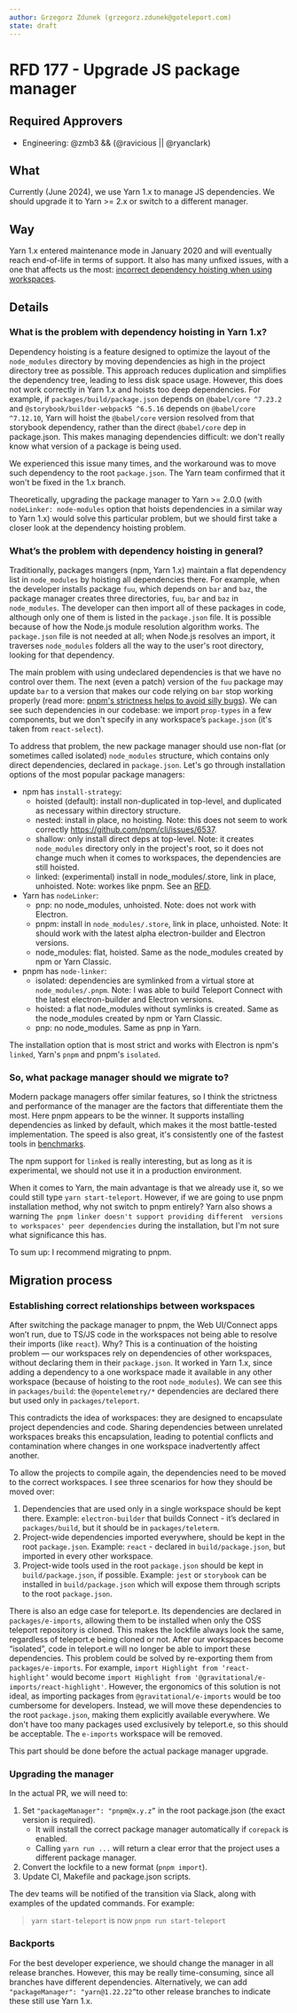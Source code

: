 ```yaml
---
author: Grzegorz Zdunek (grzegorz.zdunek@goteleport.com)
state: draft
---
```


# RFD 177 - Upgrade JS package manager 

## Required Approvers

- Engineering: @zmb3 && (@ravicious || @ryanclark)

## What
Currently (June 2024), we use Yarn 1.x to manage JS dependencies. We should 
upgrade it to Yarn >= 2.x or switch to a different manager.

## Way
Yarn 1.x entered maintenance mode in January 2020 and will eventually reach 
end-of-life in terms of support. 
It also has many unfixed issues, with a one that affects us the most: 
[incorrect dependency hoisting when using workspaces](https://github.com/Yarnpkg/Yarn/issues/7572).

## Details
### What is the problem with dependency hoisting in Yarn 1.x?
Dependency hoisting is a feature designed to optimize the layout of the 
`node_modules` directory by moving dependencies as high in the project directory 
tree as possible. This approach reduces duplication and simplifies the 
dependency tree, leading to less disk space usage.
However, this does not work correctly in Yarn 1.x and hoists too deep 
dependencies.
For example, if `packages/build/package.json` depends on `@babel/core ^7.23.2` 
and `@storybook/builder-webpack5 ^6.5.16` depends on `@babel/core ^7.12.10`, 
Yarn will hoist the `@babel/core` version resolved from that storybook 
dependency, rather than the direct `@babel/core` dep in package.json.
This makes managing dependencies difficult: we don't really know what version of 
a package is being used.

We experienced this issue many times, and the workaround was to move such 
dependency to the root `package.json`.
The Yarn team confirmed that it won't be fixed in the 1.x branch.

Theoretically, upgrading the package manager to Yarn >= 2.0.0 (with 
`nodeLinker: node-modules` option that hoists dependencies in a similar way to 
Yarn 1.x) would solve this particular problem, but we should first take a closer 
look at the dependency hoisting problem.

### What’s the problem with dependency hoisting in general?
Traditionally, packages mangers (npm, Yarn 1.x) maintain a flat dependency list 
in `node_modules` by hoisting all dependencies there.
For example, when the developer installs package `fuu`, which depends on 
`bar` and `baz`, the package manager creates three directories, 
`fuu`, `bar` and `baz` in `node_modules`.
The developer can then import all of these packages in code, although only one 
of them is listed in the `package.json` file.
It is possible because of how the Node.js module resolution algorithm works. 
The `package.json` file is not needed at all; when Node.js resolves an import, 
it traverses `node_modules` folders all the way to the user's root directory, 
looking for that dependency.

The main problem with using undeclared dependencies is that we have no control 
over them. The next (even a patch) version of the `fuu` package may update `bar` 
to a version that makes our code relying on `bar` stop working properly (read 
more: [pnpm's strictness helps to avoid silly bugs](https://www.kochan.io/nodejs/pnpms-strictness-helps-to-avoid-silly-bugs.html)).
We can see such dependencies in our codebase: we import `prop-types` in a few 
components, but we don't specify in any workspace’s `package.json` 
(it's taken from `react-select`).

To address that problem, the new package manager should use non-flat (or 
sometimes called isolated) `node_modules` structure, which contains only 
direct dependencies, declared in `package.json`.
Let's go through installation options of the most popular package managers:
* npm has `install-strategy`:
    * hoisted (default): install non-duplicated in top-level, and duplicated as 
  necessary within directory structure.
    * nested: install in place, no hoisting. Note: this does not seem to work 
  correctly https://github.com/npm/cli/issues/6537.
    * shallow: only install direct deps at top-level. Note: it creates 
  `node_modules` directory only in the project's root, so it does not change 
  much when it comes to workspaces, the dependencies are still hoisted.
    * linked: (experimental) install in node_modules/.store, link in place, 
  unhoisted.
  Note: workes like pnpm. See an [RFD](https://github.com/npm/rfcs/blob/main/accepted/0042-isolated-mode.md).
* Yarn has `nodeLinker`: 
    * pnp: no node_modules, unhoisted. Note: does not work with Electron.
    * pnpm: install in `node_modules/.store`, link in place, unhoisted. 
  Note: It should work with the latest alpha electron-builder and Electron 
  versions.
    * node_modules: flat, hoisted. Same as the node_modules created by npm or 
  Yarn Classic.
* pnpm has `node-linker`:
    * isolated: dependencies are symlinked from a virtual store at
  `node_modules/.pnpm`. Note: I was able to build Teleport Connect with the 
  latest electron-builder and Electron versions.
    * hoisted: a flat node_modules without symlinks is created. 
  Same as the node_modules created by npm or Yarn Classic.
    * pnp: no node_modules. Same as pnp in Yarn.

The installation option that is most strict and works with Electron is
npm's `linked`, Yarn's `pnpm` and pnpm's `isolated`.

### So, what package manager should we migrate to?
Modern package managers offer similar features, so I think the strictness and 
performance of the manager are the factors that differentiate them the most.
Here pnpm appears to be the winner. It supports installing dependencies as 
linked by default, which makes it the most battle-tested implementation.
The speed is also great, it's consistently one of the fastest tools in 
[benchmarks](https://p.datadoghq.eu/sb/d2wdprp9uki7gfks-c562c42f4dfd0ade4885690fa719c818?fromUser=false&refresh_mode=sliding&tpl_var_npm%5B0%5D=%2A&tpl_var_pnpm%5B0%5D=%2A&tpl_var_yarn-classic%5B0%5D=%2A&tpl_var_yarn-modern%5B0%5D=%2A&tpl_var_yarn-nm%5B0%5D=%2A&tpl_var_yarn-pnpm%5B0%5D=no&from_ts=1711447153431&to_ts=1719223153431&live=true).

The npm support for `linked` is really interesting, but as long as it is 
experimental, we should not use it in a production environment.

When it comes to Yarn, the main advantage is that we already use it, so we could 
still type `yarn start-teleport`. 
However, if we are going to use pnpm installation method, why not switch to pnpm 
entirely? 
Yarn also shows a warning `The pnpm linker doesn't support providing different 
versions to workspaces' peer dependencies` during the installation, but I'm not 
sure what significance this has.

To sum up: I recommend migrating to pnpm.

## Migration process
### Establishing correct relationships between workspaces
After switching the package manager to pnpm, the Web UI/Connect apps won’t run, 
due to TS/JS code in the workspaces not being able to resolve their imports 
(like `react`).
Why? This is a continuation of the hoisting problem — our workspaces rely 
on dependencies of other workspaces, without declaring them in their 
`package.json`.
It worked in Yarn 1.x, since adding a dependency to a one workspace made it 
available in any other workspace (because of hoisting to the root 
`node_modules`).
We can see this in `packages/build`: the `@opentelemetry/*` dependencies are 
declared there but used only in `packages/teleport`.

This contradicts the idea of workspaces: they are designed to encapsulate 
project dependencies and code. Sharing dependencies between unrelated workspaces 
breaks this encapsulation, leading to potential conflicts and contamination 
where changes in one workspace inadvertently affect another.

To allow the projects to compile again, the dependencies need to be moved to the
correct workspaces.
I see three scenarios for how they should be moved over:
1. Dependencies that are used only in a single workspace should be kept there.
Example: `electron-builder` that builds Connect - it’s declared in 
`packages/build`, but it should be in `packages/teleterm`.
2. Project-wide dependencies imported everywhere, should be kept in the root 
`package.json`.
Example: `react` - declared in `build/package.json`, but imported in every other 
workspace.
3. Project-wide tools used in the root `package.json` should be kept in 
`build/package.json`, if possible. 
Example: `jest` or `storybook` can be installed in `build/package.json` 
which will expose them through scripts to the root `package.json`.

There is also an edge case for teleport.e. Its dependencies are declared in 
`packages/e-imports`, allowing them to be installed when only the OSS teleport 
repository is cloned. This makes the lockfile always look the same, regardless 
of teleport.e being cloned or not. 
After our workspaces become “isolated”, code in teleport.e will no longer be 
able to import these dependencies. 
This problem could be solved by re-exporting them from `packages/e-imports`.
For example, `import Highlight from ‘react-highlight’` would become 
`import Highlight from '@gravitational/e-imports/react-highlight'`.
However, the ergonomics of this solution is not ideal, as importing packages 
from `@gravitational/e-imports` would be too cumbersome for developers.
Instead, we will move these dependencies to the root `package.json`, making
them explicitly available everywhere. We don't have too many packages used 
exclusively by teleport.e, so this should be acceptable.
The `e-imports` workspace will be removed.

This part should be done before the actual package manager upgrade.

### Upgrading the manager
In the actual PR, we will need to:
1. Set `"packageManager": "pnpm@x.y.z”` in the root package.json (the exact 
version is required).
   - It will install the correct package manager automatically if `corepack` is 
   enabled.
   - Calling `yarn run ...` will return a clear error that the project uses a 
   different package manager. 
2. Convert the lockfile to a new format (`pnpm import`).
3. Update CI, Makefile and package.json scripts.

The dev teams will be notified of the transition via Slack, along with examples 
of the updated commands. 
For example: 
>`yarn start-teleport` is now `pnpm run start-teleport`

### Backports
For the best developer experience, we should change the manager in all release 
branches. However, this may be really time-consuming, since all branches have 
different dependencies.
Alternatively, we can add `"packageManager": "yarn@1.22.22”`to other release 
branches to indicate these still use Yarn 1.x.